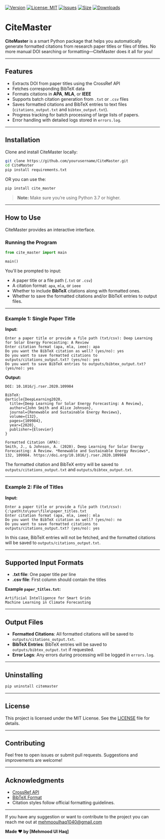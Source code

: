 [![Version](https://img.shields.io/badge/version-0.1.1-blue)](https://github.com/mehmoodulhaq570/cite_master)
[![License: MIT](https://img.shields.io/badge/License-MIT-yellow.svg)](https://opensource.org/licenses/MIT)
[![Issues](https://img.shields.io/github/issues/mehmoodulhaq570/doi_hunter)](https://github.com/mehmoodulhaq570/cite_master/issues)
[![Size](https://img.shields.io/github/repo-size/mehmoodulhaq570/doi_hunter.svg)](https://github.com/mehmooulhaq570/cite_master)
[![Downloads](https://img.shields.io/github/downloads/mehmoodulhaq570/doi_hunter/total.svg)](https://github.com/mehmoodulhaq570/cite_master/releases)


# CiteMaster

**CiteMaster** is a smart Python package that helps you automatically generate formatted citations from research paper titles or files of titles. No more manual DOI searching or formatting—CiteMaster does it all for you!

---

## Features

- Extracts DOI from paper titles using the CrossRef API
- Fetches corresponding BibTeX data
- Formats citations in **APA**, **MLA**, or **IEEE**
- Supports batch citation generation from `.txt` or `.csv` files
- Saves formatted citations and BibTeX entries to text files (`citations_output.txt` and `bibtex_output.txt`).
- Progress tracking for batch processing of large lists of papers.
- Error handling with detailed logs stored in `errors.log`.

---

## Installation

Clone and install CiteMaster locally:

```bash
git clone https://github.com/yourusername/CiteMaster.git
cd CiteMaster
pip install requirements.txt
```

OR you can use the:

```bash
pip install cite_master
```

> **Note:** Make sure you’re using Python 3.7 or higher.

---

## How to Use

CiteMaster provides an interactive interface.

### Running the Program

```python
from cite_master import main

main()
```

You'll be prompted to input:

- A paper title or a file path (`.txt` or `.csv`)
- A citation format: `apa`, `mla`, or `ieee`
- Whether to include **BibTeX** citations along with formatted ones.
- Whether to save the formatted citations and/or BibTeX entries to output files.

---

### Example 1: Single Paper Title

**Input:**

```
Enter a paper title or provide a file path (txt/csv): Deep Learning for Solar Energy Forecasting: A Review
Enter citation format (apa, mla, ieee): apa
Do you want the BibTeX citation as well? (yes/no): yes
Do you want to save formatted citations to outputs/citations_output.txt? (yes/no): yes
Do you want to save BibTeX entries to outputs/bibtex_output.txt? (yes/no): yes
```

**Output:**

```
DOI: 10.1016/j.rser.2020.109984

BibTeX:
@article{DeepLearning2020,
  title={Deep Learning for Solar Energy Forecasting: A Review},
  author={John Smith and Alice Johnson},
  journal={Renewable and Sustainable Energy Reviews},
  volume={132},
  pages={109984},
  year={2020},
  publisher={Elsevier}
}

Formatted Citation (APA):
Smith, J., & Johnson, A. (2020). Deep Learning for Solar Energy Forecasting: A Review. *Renewable and Sustainable Energy Reviews*, 132, 109984. https://doi.org/10.1016/j.rser.2020.109984
```

The formatted citation and BibTeX entry will be saved to `outputs/citations_output.txt` and `outputs/bibtex_output.txt`.

---

### Example 2: File of Titles

**Input:**

```
Enter a paper title or provide a file path (txt/csv): C:\path\to\your\file\paper_titles.txt
Enter citation format (apa, mla, ieee): mla
Do you want the BibTeX citation as well? (yes/no): no
Do you want to save formatted citations to outputs/citations_output.txt? (yes/no): yes

```
In this case, BibTeX entries will not be fetched, and the formatted citations will be saved to `outputs/citations_output.txt`.

---

## Supported Input Formats

- **.txt file**: One paper title per line  
- **.csv file**: First column should contain the titles

**Example `paper_titles.txt`:**

```
Artificial Intelligence for Smart Grids
Machine Learning in Climate Forecasting
```

---

## Output Files

- **Formatted Citations**: All formatted citations will be saved to `outputs/citations_output.txt`.
- **BibTeX Entries**: BibTeX entries will be saved to `outputs/bibtex_output.txt` if requested.
- **Error Logs**: Any errors during processing will be logged in `errors.log`.

---

## Uninstalling

```bash
pip uninstall citemaster
```

---

## License

This project is licensed under the MIT License. See the [LICENSE](LICENSE) file for details.

---

## Contributing

Feel free to open issues or submit pull requests. Suggestions and improvements are welcome!

---

## Acknowledgments

- [CrossRef API](https://www.crossref.org/)
- [BibTeX Format](https://www.bibtex.org/)
- Citation styles follow official formatting guidelines.

---

If you have any suggestion or want to contribute to the project you can reach me out at 
<mehmooulhaq1040@gmail.com>

**Made ❤️ by [Mehmood Ul Haq]**

